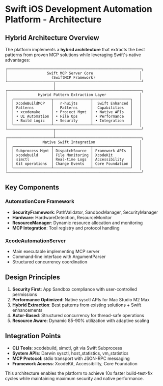 # Swift iOS Development Automation Platform - Architecture

## Hybrid Architecture Overview

The platform implements a **hybrid architecture** that extracts the best patterns from proven MCP solutions while leveraging Swift's native advantages:

```
┌─────────────────────────────────────────────────────────────┐
│                  Swift MCP Server Core                     │
│                    (SwiftMCP Framework)                    │
└─────────────────────┬───────────────────────────────────────┘
                      │
┌─────────────────────┴───────────────────────────────────────┐
│              Hybrid Pattern Extraction Layer               │
│  ┌─────────────────┬─────────────────┬─────────────────┐   │
│  │ XcodeBuildMCP   │   r-huijts      │  Swift Enhanced │   │
│  │ Patterns        │   Patterns      │  Capabilities   │   │
│  │ • xcodemake     │ • Project Mgmt  │ • Native APIs   │   │
│  │ • UI Automation │ • File Ops      │ • Performance   │   │
│  │ • Build Logic   │ • Security      │ • Integration   │   │
│  └─────────────────┴─────────────────┴─────────────────┘   │
└─────────────────────┬───────────────────────────────────────┘
                      │
┌─────────────────────┴───────────────────────────────────────┐
│                Native Swift Integration                    │
│  ┌─────────────────┬─────────────────┬─────────────────┐   │
│  │ Subprocess Mgmt │ DispatchSource  │ Framework APIs  │   │
│  │ xcodebuild      │ File Monitoring │ XcodeKit        │   │
│  │ simctl          │ Real-time Logs  │ Accessibility   │   │
│  │ Git operations  │ Change Events   │ Core Foundation │   │
│  └─────────────────┴─────────────────┴─────────────────┘   │
└─────────────────────────────────────────────────────────────┘
```

## Key Components

### AutomationCore Framework
- **SecurityFramework**: PathValidator, SandboxManager, SecurityManager
- **Hardware**: HardwareDetection, ResourceMonitor
- **ResourceManager**: Dynamic resource allocation and monitoring
- **MCP Integration**: Tool registry and protocol handling

### XcodeAutomationServer
- Main executable implementing MCP server
- Command-line interface with ArgumentParser
- Structured concurrency coordination

## Design Principles

1. **Security First**: App Sandbox compliance with user-controlled permissions
2. **Performance Optimized**: Native sysctl APIs for Mac Studio M2 Max
3. **Hybrid Extraction**: Best patterns from existing solutions + Swift enhancements
4. **Actor-Based**: Structured concurrency for thread-safe operations
5. **Resource Aware**: Dynamic 85-90% utilization with adaptive scaling

## Integration Points

- **CLI Tools**: xcodebuild, simctl, git via Swift Subprocess
- **System APIs**: Darwin sysctl, host_statistics, vm_statistics  
- **MCP Protocol**: stdio transport with JSON-RPC messaging
- **Framework Access**: XcodeKit, Accessibility, Core Foundation

This architecture enables the platform to achieve 10x faster build-test-fix cycles while maintaining maximum security and native performance.
